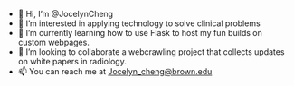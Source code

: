 - 👋 Hi, I’m @JocelynCheng
- 👀 I’m interested in applying technology to solve clinical problems
- 🌱 I’m currently learning how to use Flask to host my fun builds on custom webpages.
- 💞️ I’m looking to collaborate a webcrawling project that collects updates on white papers in radiology.
- 📫 You can reach me at Jocelyn_cheng@brown.edu

<!---
JocelynCheng/JocelynCheng is a ✨ special ✨ repository because its `README.md` (this file) appears on your GitHub profile.
You can click the Preview link to take a look at your changes.
--->
